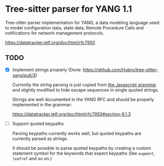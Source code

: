# Tree-sitter parser for YANG 1.1

Tree-sitter parser implementation for YANG, a data modeling language used to
model configuration data, state data, Remote Procedure Calls and notifications
for network management protocols.

https://datatracker.ietf.org/doc/html/rfc7950

## TODO

- [x] Implement strings properly (Done: https://github.com/Hubro/tree-sitter-yang/pull/3)
  
  Currently the string parsing is just copied from [the Javascript grammar][javascript-grammar-string] and slightly modified to hide escape sequences in single quoted strings.
  
  Strings are well documented in the YANG RFC and should be properly implemented in the grammar:
  
  https://datatracker.ietf.org/doc/html/rfc7950#section-6.1.3
  
[javascript-grammar-string]: https://github.com/tree-sitter/tree-sitter-javascript/blob/2c5b138ea488259dbf11a34595042eb261965259/grammar.js#L865

- [ ] Support quoted keypaths

  Parsing keypaths currently works well, but quoted keypaths are currently parsed as strings.
  
  It should be possible to parse quoted keypaths by creating a custom statement symbol for the keywords that expect keypaths (like `augment`, `leafref` and so on.)
